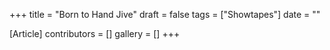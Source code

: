 +++
title = "Born to Hand Jive"
draft = false
tags = ["Showtapes"]
date = ""

[Article]
contributors = []
gallery = []
+++
